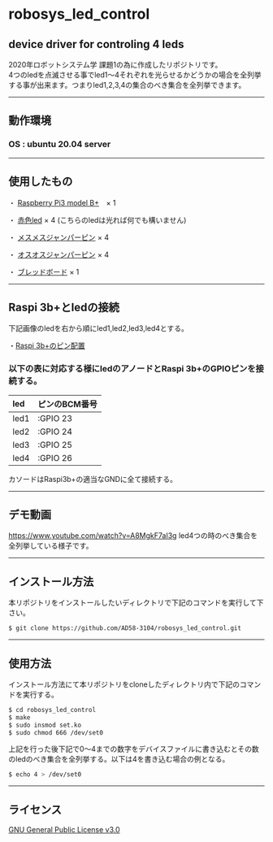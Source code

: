 # robosys_led_control
device driver for controling 4 leds
---
2020年ロボットシステム学 課題1の為に作成したリポジトリです。
<br>
4つのledを点滅させる事でled1～4それぞれを光らせるかどうかの場合を全列挙する事が出来ます。つまりled1,2,3,4の集合のべき集合を全列挙できます。

---
## 動作環境

### OS : ubuntu 20.04 server

---
## 使用したもの

・ [Raspberry Pi3 model B+](https://www.switch-science.com/catalog/3850/)　× 1

・ [赤色led](https://akizukidenshi.com/catalog/g/gI-01317/) × 4 (こちらのledは光れば何でも構いません)

・ [メスメスジャンパーピン](https://akizukidenshi.com/catalog/g/gP-03475/) × 4

・ [オスオスジャンパーピン](https://akizukidenshi.com/catalog/g/gP-02932/) × 4

・ [ブレッドボード](https://akizukidenshi.com/catalog/g/gP-09257/) × 1

---
## Raspi 3b+とledの接続

下記画像のledを右から順にled1,led2,led3,led4とする。


・[Raspi 3b+のピン配置](https://pinout.xyz/pinout/ground)
### 以下の表に対応する様にledのアノードとRaspi 3b+のGPIOピンを接続する。

| led    | ピンのBCM番号        |
|:-----------|:------------|
| led1  | :GPIO 23       |
| led2  | :GPIO 24     |
| led3 | :GPIO 25         |
| led4 | :GPIO 26         |

カソードはRaspi3b+の適当なGNDに全て接続する。


---
## デモ動画

https://www.youtube.com/watch?v=A8MgkF7aI3g
led4つの時のべき集合を全列挙している様子です。


---
## インストール方法

本リポジトリをインストールしたいディレクトリで下記のコマンドを実行して下さい。

```sh
$ git clone https://github.com/AD58-3104/robosys_led_control.git

```


---
## 使用方法
インストール方法にて本リポジトリをcloneしたディレクトリ内で下記のコマンドを実行する。

```sh
$ cd robosys_led_control
$ make
$ sudo insmod set.ko
$ sudo chmod 666 /dev/set0
```
上記を行った後下記で0～4までの数字をデバイスファイルに書き込むとその数のledのべき集合を全列挙する。以下は4を書き込む場合の例となる。
```sh
$ echo 4 > /dev/set0 
```

---
## ライセンス
[GNU General Public License v3.0](https://github.com/AD58-3104/robosys_led_control/blob/main/LICENSE)
